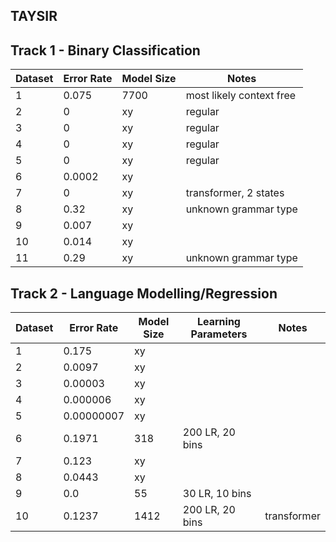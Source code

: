 ## TAYSIR

## Track 1 - Binary Classification

| Dataset | Error Rate | Model Size | Notes |
|---------|------------|------------|-------|
| 1       | 0.075      | 7700         |    most likely context free   |
| 2       | 0          | xy         |   regular    |
| 3       | 0          | xy         |   regular    |
| 4       | 0          | xy         |   regular    |
| 5       | 0          | xy         |    regular   |
| 6       | 0.0002     | xy         |       |
| 7       | 0          | xy         |   transformer, 2 states    |
| 8       | 0.32       | xy         |     unknown grammar type  |
| 9       | 0.007      | xy         |       |
| 10      | 0.014      | xy         |       |
| 11      | 0.29       | xy         |   unknown grammar type    |


## Track 2 - Language Modelling/Regression

| Dataset | Error Rate | Model Size | Learning Parameters | Notes |
|---------|------------|------------|---------------------|-------|
| 1       | 0.175      | xy         |                     |       |
| 2       | 0.0097     | xy         |                     |       |
| 3       | 0.00003     | xy         |                     |       |
| 4       | 0.000006   | xy         |                     |       |
| 5       | 0.00000007 | xy         |                     |       |
| 6       | 0.1971      | 318         |      200 LR, 20 bins               |       |
| 7       | 0.123      | xy         |                     |       |
| 8       | 0.0443     | xy         |                     |       |
| 9       | 0.0        | 55         | 30 LR, 10 bins      |       |
| 10      | 0.1237      | 1412         | 200 LR, 20 bins           |  transformer     |